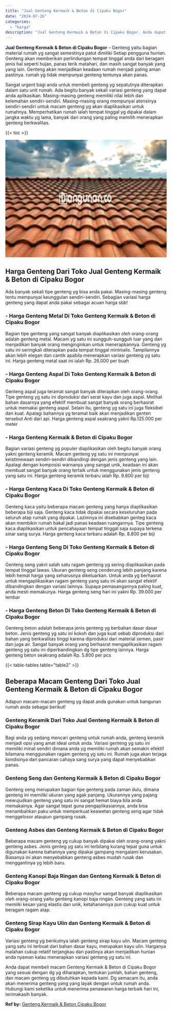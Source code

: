 ```yaml
---
title: "Jual Genteng Kermaik & Beton di Cipaku Bogor"
date: "2024-07-26"
categories: 
  - "harga"
description: "Jual Genteng Kermaik & Beton di Cipaku Bogor. Anda dapat membeli macam Genteng Kermaik & Beton di Cipaku Bogor yang sesuai dengan dg yg diharapkan, tentukan..."
---
```


**Jual Genteng Kermaik & Beton di Cipaku Bogor** – Genteng yaitu bagian material rumah yg sangat semestinya patut dimiliki Setiap pengguna hunian. Genteng akan memberikan perlindungan tempat tinggal anda dari beragam jenis hal seperti hujan, panas terik matahari, dan masih sangat banyak yang yang lain. Genteng akan menjadikan keadaan rumah menjadi paling aman pastinya. rumah yg tidak mempunyai genteng tentunya akan panas.

Sangat urgent bagi anda untuk membeli genteng yg sepatutnya diterapkan dalam satu unit rumah. Ada begitu banyak sekali variasi genteng yang dapat anda aplikasikan. Masing-masing genteng memiliki nilai lebih dan kelemahan sendiri-sendiri. Masing-masing orang mempunyai atensinya sendiri-sendiri untuk macam genteng yg akan diaplikasikan untuk rumahnya. Memperhatikan rumah ialah tempat tinggal yg dipakai dalam jangka waktu yg lama, banyak dari orang yang paling memilih menerapkan genteng berkwalitas.

{{< toc >}}

![Jual Genteng Kermaik & Beton di Cipaku Bogor](/images/genteng-minimalis-murah32.png)

## Harga Genteng Dari Toko Jual Genteng Kermaik & Beton di Cipaku Bogor

Ada banyak sekali tipe genteng yg bisa anda pakai. Masing-masing genteng tentu mempunyai keunggulan sendiri-sendiri. Sebagian variasi harga genteng yang dapat anda pakai sebagai acuan harga sbb!

### \- Harga Genteng Metal Di Toko Genteng Kermaik & Beton di Cipaku Bogor

Bagian tipe genteng yang sangat banyak diaplikasikan oleh orang-orang adalah genteng metal. Macam yg satu ini sungguh-sungguh luar yang dan menjadikan banyak orang menginginkan untuk menerapkannya. Genteng yg satu ini seringkali diterapkan pada tempat tinggal minimalis. Tampilannya akan lebih elegan dan cantik apabila menerapkan variasi genteng yg satu ini. Harga genteng metal saat ini ialah Rp. 26.000 per buah

### \- Harga Genteng Aspal Di Toko Genteng Kermaik & Beton di Cipaku Bogor

Genteng aspal juga teramat sangat banyak diterapkan oleh orang-orang. Tipe genteng yg satu ini diproduksi dari serat kayu dan juga aspal. Melihat bahan dasarnya yang efektif membuat sangat banyak orang berhasrat untuk memakai genteng aspal. Selain itu, genteng yg satu ini juga fleksibel dan kuat. Apalagi bahannya yg teramat baik akan menjadikan genten tersebut Anti dari api. Harga genteng aspal seakrang yakni Rp.125.000 per meter

### \- Harga Genteng Kermaik & Beton di Cipaku Bogor

Bagian variasi genteng yg populer diaplikasikan oleh begitu banyak orang yakni genteng keramik. Macam genteng yg satu ini mempunyai keistimewaan sendiri-sendiri dibandingi dengan jenis genteng yang lain. Apalagi dengan komposisi warnanya yang sangat unik, keadaan ini akan membuat sangat banyak orang tertaik untuk menggunakan jenis genteng yang satu ini. Harga genteng keramik terbaru ialah Rp. 9.800 per biji

### \- Harga Genteng Kaca Di Toko Genteng Kermaik & Beton di Cipaku Bogor

Genteng kaca yaitu beberapa macam genteng yang hanya diaplikasikan beberapa biji saja. Genteng kaca tidak dipakai secara keseluruhan pada seluruh atap rumah yang dipakai. Lazimnya ini disebabkan genteg kaca akan membikin rumah bakal jadi panas keadaan ruangannya. Tipe genteng kaca diaplikasikan untuk pencahayaan tempat tinggal saja supaya terkena sinar sang surya. Harga genteng kaca terbaru adalah Rp. 8.800 per biji

### \- Harga Genteng Seng Di Toko Genteng Kermaik & Beton di Cipaku Bogor

Genteng seng yakni salah satu ragam genteng yg sering diaplikasikan pada tempat tinggal lawas. Ukuran genteng seng cenderung lebih panjang karena lebih hemat harga yang seharusnya dikeluarkan. Untuk anda yg berhasrat untuk mengaplikasikan ragam genteng yang satu ini akan sangat efektif dibandingkan dengan variasi lainnya. Supaya pemasangannya paling kuat, anda mesti memakunya. Harga genteng seng hari ini yakni Rp. 39.000 per lembar

### \- Harga Genteng Beton Di Toko Genteng Kermaik & Beton di Cipaku Bogor

Genteng beton adalah beberapa jenis genteng yg berbahan dasar dasar beton. Jenis genteng yg satu ini kokoh dan juga kuat sebab diproduksi dari bahan yang berkwalitas tinggi karena diproduksi dari material semen, pasir dan juga air. Sangat banyak orang yang berhasrat mengaplikasikan ragam genteng yg satu ini diperbandingkan dg tipe genteng lainnya. Harga genteng beton seakrang adalah Rp. 5.800 per pcs

{{< table-tables table="table2" >}}

## Beberapa Macam Genteng Dari Toko Jual Genteng Kermaik & Beton di Cipaku Bogor

Adapun macam-macam genteng yg dapat anda gunakan untuk bangunan rumah anda sebagai berikut!

### Genteng Keramik Dari Toko Jual Genteng Kermaik & Beton di Cipaku Bogor

Bagi anda yg sedang mencari genteng untuk rumah anda, genteng keramik menjadi opsi yang amat ideal untuk anda. Variasi genteng yg satu ini memiliki minat sendiri dimana anda yg memiliki rumah akan semakin efektif bilamana menggunakan ragam genteng yg satu ini. Rumah juga akan terjaga kondisinya dari pancaran cahaya sang surya yang dapat menyebabkan panas.

### Genteng Seng dan Genteng Kermaik & Beton di Cipaku Bogor

Genteng seng merupakan bagian tipe genteng pada zaman dulu, dimana genteng ini memiliki ukuran yang agak panjang. Ukurannya yang pajang mewujudkan genteng yang satu ini sangat hemat biaya bila anda memakainya. Agar sangat tepat guna pengaplikasiannya, anda bisa menambahkan paku untuk memperkuat keawetan genteng seng agar tidak menggelosor ataupun gampang rusak.

### Genteng Asbes dan Genteng Kermaik & Beton di Cipaku Bogor

Beberapa macam genteng yg cukup banyak dipakai oleh orang-orang yakni genteng asbes. Jenis genteg yg satu ini terbilang kurang tepat guna untuk digunakan karena bahannya yang dipakai gampang mengalami kerusakan. Biasanya ini akan menyebabkan genteng asbes mudah rusak dan menggantinya yg lebih baru.

### Genteng Kanopi Baja Ringan dan Genteng Kermaik & Beton di Cipaku Bogor

Beberapa macam genteng yg cukup masyhur sangat banyak diaplikasikan oleh orang-orang yaitu genteng kanopi baja ringan. Genteng yang satu ini memiiki kesan yang elastis dan unik, ketahanannya pun cukup kuat untuk beragam ragam atap.

### Genteng Sirap Kayu Ulin dan Genteng Kermaik & Beton di Cipaku Bogor

Variasi genteng yg berikutnya ialah genteng sirap kayu ulin. Macam genteng yang satu ini terbuat dari bahan dasar kayu, merupakan kayu ulin. Harganya malahan cukup relatif terjangkau dan pastinya akan menjadikan hunian anda nyaman kalau menerapkan variasi genteng yg satu ini.

Anda dapat membeli macam Genteng Kermaik & Beton di Cipaku Bogor yang sesuai dengan dg yg diharapkan, tentukan jumlah, bahan genteng, dan macam genteng yg dibutuhkan kepada kami. Dg semacam itu, anda akan menerima genteng yang yang layak dengan untuk rumah anda. Hubungi kami seketika untuk menerima penawaran harga terbaik hari ini, terimakasih banyak.

**Ref by:**  [Genteng Kermaik & Beton  Cipaku Bogor](https://id.wikipedia.org/wiki/Genteng)
